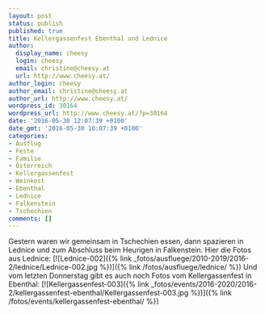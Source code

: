 ```yaml
---
layout: post
status: publish
published: true
title: Kellergassenfest Ebenthal und Lednice
author:
  display_name: cheesy
  login: cheesy
  email: christine@cheesy.at
  url: http://www.cheesy.at/
author_login: cheesy
author_email: christine@cheesy.at
author_url: http://www.cheesy.at/
wordpress_id: 30164
wordpress_url: http://www.cheesy.at/?p=30164
date: '2016-05-30 12:07:39 +0100'
date_gmt: '2016-05-30 10:07:39 +0100'
categories:
- Ausflug
- Feste
- Familie
- Österreich
- Kellergassenfest
- Weinkost
- Ebenthal
- Lednice
- Falkenstein
- Tschechien
comments: []
---
```

Gestern waren wir gemeinsam in Tschechien essen, dann spazieren in Lednice und zum Abschluss beim Heurigen in Falkenstein.
Hier die Fotos aus Lednice:
[![Lednice-002]({% link _fotos/ausfluege/2010-2019/2016-2/lednice/Lednice-002.jpg %})]({% link /fotos/ausfluege/lednice/ %})
Und vom letzten Donnerstag gibt es auch noch Fotos vom Kellergassenfest in Ebenthal:
[![Kellergassenfest-003]({% link _fotos/events/2016-2020/2016-2/kellergassenfest-ebenthal/Kellergassenfest-003.jpg %})]({% link /fotos/events/kellergassenfest-ebenthal/ %})

